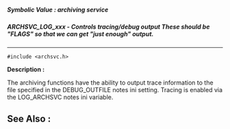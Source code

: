 ##### Symbolic Value : archiving service
##### ARCHSVC_LOG_xxx - Controls tracing/debug output These should be "FLAGS" so that we can get "just enough" output.
---
```
#include <archsvc.h>
```
**Description :**

The archiving functions have the ability to output trace information to the 
file specified in the DEBUG_OUTFILE notes ini setting. Tracing is enabled via 
the LOG_ARCHSVC notes ini variable.

**See Also :**
---
